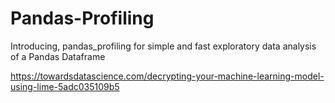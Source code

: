 # Pandas-Profiling
Introducing, pandas_profiling for simple and fast exploratory data analysis of a Pandas Dataframe

https://towardsdatascience.com/decrypting-your-machine-learning-model-using-lime-5adc035109b5
